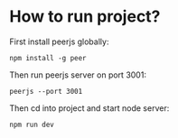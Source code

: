 # How to run project?

First install peerjs globally:
```
npm install -g peer
```

Then run peerjs server on port 3001:

```
peerjs --port 3001
```

Then cd into project and start node server:
```
npm run dev
```

